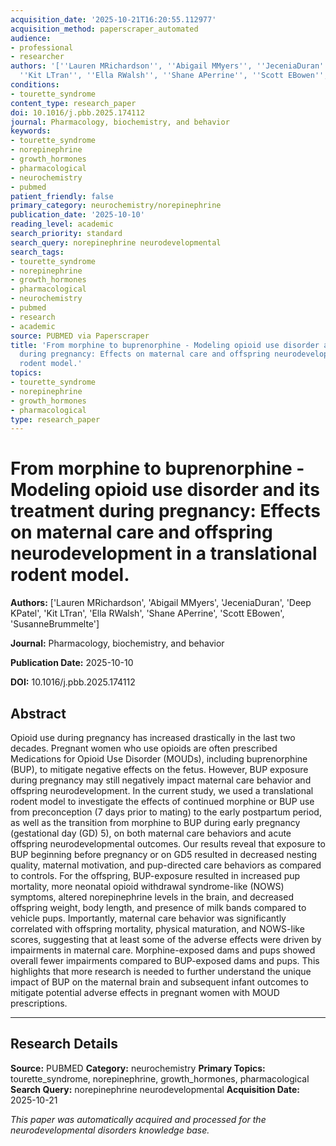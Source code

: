 ```yaml
---
acquisition_date: '2025-10-21T16:20:55.112977'
acquisition_method: paperscraper_automated
audience:
- professional
- researcher
authors: '[''Lauren MRichardson'', ''Abigail MMyers'', ''JeceniaDuran'', ''Deep KPatel'',
  ''Kit LTran'', ''Ella RWalsh'', ''Shane APerrine'', ''Scott EBowen'', ''SusanneBrummelte'']'
conditions:
- tourette_syndrome
content_type: research_paper
doi: 10.1016/j.pbb.2025.174112
journal: Pharmacology, biochemistry, and behavior
keywords:
- tourette_syndrome
- norepinephrine
- growth_hormones
- pharmacological
- neurochemistry
- pubmed
patient_friendly: false
primary_category: neurochemistry/norepinephrine
publication_date: '2025-10-10'
reading_level: academic
search_priority: standard
search_query: norepinephrine neurodevelopmental
search_tags:
- tourette_syndrome
- norepinephrine
- growth_hormones
- pharmacological
- neurochemistry
- pubmed
- research
- academic
source: PUBMED via Paperscraper
title: 'From morphine to buprenorphine - Modeling opioid use disorder and its treatment
  during pregnancy: Effects on maternal care and offspring neurodevelopment in a translational
  rodent model.'
topics:
- tourette_syndrome
- norepinephrine
- growth_hormones
- pharmacological
type: research_paper
---
```


# From morphine to buprenorphine - Modeling opioid use disorder and its treatment during pregnancy: Effects on maternal care and offspring neurodevelopment in a translational rodent model.

**Authors:** ['Lauren MRichardson', 'Abigail MMyers', 'JeceniaDuran', 'Deep KPatel', 'Kit LTran', 'Ella RWalsh', 'Shane APerrine', 'Scott EBowen', 'SusanneBrummelte']

**Journal:** Pharmacology, biochemistry, and behavior

**Publication Date:** 2025-10-10

**DOI:** 10.1016/j.pbb.2025.174112

## Abstract

Opioid use during pregnancy has increased drastically in the last two decades. Pregnant women who use opioids are often prescribed Medications for Opioid Use Disorder (MOUDs), including buprenorphine (BUP), to mitigate negative effects on the fetus. However, BUP exposure during pregnancy may still negatively impact maternal care behavior and offspring neurodevelopment. In the current study, we used a translational rodent model to investigate the effects of continued morphine or BUP use from preconception (7 days prior to mating) to the early postpartum period, as well as the transition from morphine to BUP during early pregnancy (gestational day (GD) 5), on both maternal care behaviors and acute offspring neurodevelopmental outcomes. Our results reveal that exposure to BUP beginning before pregnancy or on GD5 resulted in decreased nesting quality, maternal motivation, and pup-directed care behaviors as compared to controls. For the offspring, BUP-exposure resulted in increased pup mortality, more neonatal opioid withdrawal syndrome-like (NOWS) symptoms, altered norepinephrine levels in the brain, and decreased offspring weight, body length, and presence of milk bands compared to vehicle pups. Importantly, maternal care behavior was significantly correlated with offspring mortality, physical maturation, and NOWS-like scores, suggesting that at least some of the adverse effects were driven by impairments in maternal care. Morphine-exposed dams and pups showed overall fewer impairments compared to BUP-exposed dams and pups. This highlights that more research is needed to further understand the unique impact of BUP on the maternal brain and subsequent infant outcomes to mitigate potential adverse effects in pregnant women with MOUD prescriptions.

---

## Research Details

**Source:** PUBMED
**Category:** neurochemistry
**Primary Topics:** tourette_syndrome, norepinephrine, growth_hormones, pharmacological
**Search Query:** norepinephrine neurodevelopmental
**Acquisition Date:** 2025-10-21

*This paper was automatically acquired and processed for the neurodevelopmental disorders knowledge base.*
